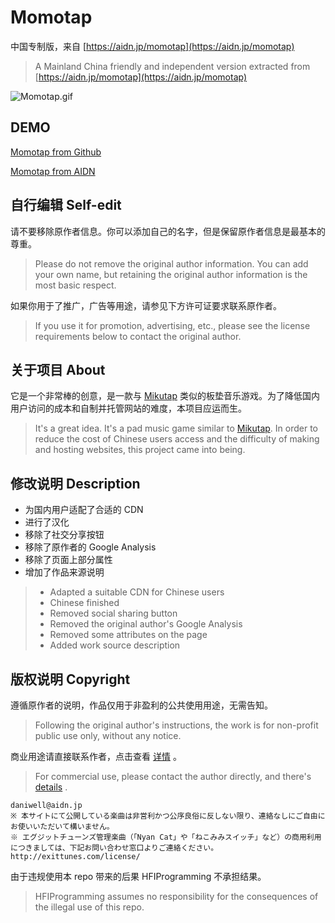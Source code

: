 # Momotap

中国专制版，来自 [https://aidn.jp/momotap](https://aidn.jp/momotap)  
> A Mainland China friendly and independent version extracted from [https://aidn.jp/momotap](https://aidn.jp/momotap)

![Momotap.gif](https://i.loli.net/2020/02/22/ZeDnOLVAm7pMJET.gif)

## DEMO

[Momotap from Github](https://wolf03.github.io/momotap)

[Momotap from AIDN](https://aidn.jp/momotap/)

## 自行编辑 Self-edit

请不要移除原作者信息。你可以添加自己的名字，但是保留原作者信息是最基本的尊重。  
> Please do not remove the original author information. You can add your own name, but retaining the original author information is the most basic respect.

如果你用于了推广，广告等用途，请参见下方许可证要求联系原作者。  
> If you use it for promotion, advertising, etc., please see the license requirements below to contact the original author.

## 关于项目 About

它是一个非常棒的创意，是一款与 [Mikutap](https://aidn.jp/mikutap) 类似的板垫音乐游戏。为了降低国内用户访问的成本和自制并托管网站的难度，本项目应运而生。  
> It's a great idea. It's a pad music game similar to [Mikutap](https://aidn.jp/mikutap). In order to reduce the cost of Chinese users access and the difficulty of making and hosting websites, this project came into being.

## 修改说明 Description

- 为国内用户适配了合适的 CDN
- 进行了汉化
- 移除了社交分享按钮
- 移除了原作者的 Google Analysis
- 移除了页面上部分属性
- 增加了作品来源说明

> - Adapted a suitable CDN for Chinese users
> - Chinese finished
> - Removed social sharing button
> - Removed the original author's Google Analysis
> - Removed some attributes on the page
> - Added work source description

## 版权说明 Copyright

遵循原作者的说明，作品仅用于非盈利的公共使用用途，无需告知。  
> Following the original author's instructions, the work is for non-profit public use only, without any notice.

商业用途请直接联系作者，点击查看 [详情](https://aidn.jp/about/) 。  
> For commercial use, please contact the author directly, and there's [details](https://aidn.jp/about/) .

```copyright
daniwell@aidn.jp
※ 本サイトにて公開している楽曲は非営利かつ公序良俗に反しない限り、連絡なしにご自由にお使いいただいて構いません。
※ エグジットチューンズ管理楽曲（「Nyan Cat」や「ねこみみスイッチ」など）の商用利用につきましては、下記お問い合わせ窓口よりご連絡ください。
http://exittunes.com/license/
```

由于违规使用本 repo 带来的后果 HFIProgramming 不承担结果。  
> HFIProgramming assumes no responsibility for the consequences of the illegal use of this repo.
